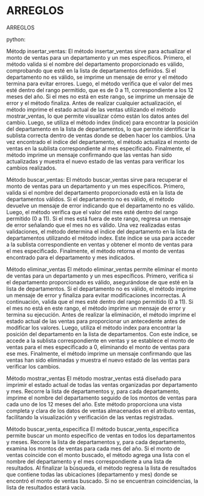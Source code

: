 # ARREGLOS
ARREGLOS

python:

Métodp insertar_ventas:
El método insertar_ventas sirve para actualizar el monto de ventas para un departamento y un mes específicos. Primero, el método valida si el nombre del departamento proporcionado es válido, comprobando que esté en la lista de departamentos definidos. Si el departamento no es válido, se imprime un mensaje de error y el método termina para evitar errores. Luego, el método verifica que el valor del mes esté dentro del rango permitido, que es de 0 a 11, correspondiente a los 12 meses del año. Si el mes no está en este rango, se imprime un mensaje de error y el método finaliza.
Antes de realizar cualquier actualización, el método imprime el estado actual de las ventas utilizando el método mostrar_ventas, lo que permite visualizar cómo están los datos antes del cambio. Luego, se utiliza el método index (índice) para encontrar la posición del departamento en la lista de departamentos, lo que permite identificar la sublista correcta dentro de ventas donde se deben hacer los cambios. Una vez encontrado el índice del departamento, el método actualiza el monto de ventas en la sublista correspondiente al mes especificado. Finalmente, el método imprime un mensaje confirmando que las ventas han sido actualizadas y muestra el nuevo estado de las ventas para verificar los cambios realizados.

Método buscar_ventas:
El método buscar_ventas sirve para recuperar el monto de ventas para un departamento y un mes específicos. Primero, valida si el nombre del departamento proporcionado está en la lista de departamentos válidos. Si el departamento no es válido, el método devuelve un mensaje de error indicando que el departamento no es válido. Luego, el método verifica que el valor del mes esté dentro del rango permitido (0 a 11). Si el mes está fuera de este rango, regresa un mensaje de error señalando que el mes no es válido. Una vez realizadas estas validaciones, el método determina el índice del departamento en la lista de departamentos utilizando el método index. Este índice se usa para acceder a la sublista correspondiente en ventas y obtener el monto de ventas para el mes especificado. Finalmente, el método retorna el monto de ventas encontrado para el departamento y mes indicados.

Método eliminar_ventas
El método eliminar_ventas permite eliminar el monto de ventas para un departamento y un mes específicos. Primero, verifica si el departamento proporcionado es válido, asegurándose de que esté en la lista de departamentos. Si el departamento no es válido, el método imprime un mensaje de error y finaliza para evitar modificaciones incorrectas. A continuación, valida que el mes esté dentro del rango permitido (0 a 11). Si el mes no está en este rango, el método imprime un mensaje de error y termina su ejecución. Antes de realizar la eliminación, el método imprime el estado actual de las ventas para proporcionar un antecedente antes de modificar los valores. Luego, utiliza el método index para encontrar la posición del departamento en la lista de departamentos. Con este índice, se accede a la sublista correspondiente en ventas y se establece el monto de ventas para el mes especificado a 0, eliminando el monto de ventas para ese mes. Finalmente, el método imprime un mensaje confirmando que las ventas han sido eliminadas y muestra el nuevo estado de las ventas para verificar los cambios.

Método mostrar_ventas
El método mostrar_ventas está diseñado para imprimir el estado actual de todas las ventas organizadas por departamento y mes. Recorre la lista de departamentos y, para cada departamento, imprime el nombre del departamento seguido de los montos de ventas para cada uno de los 12 meses del año. Este método proporciona una vista completa y clara de los datos de ventas almacenados en el atributo ventas, facilitando la visualización y verificación de las ventas registradas.

Método buscar_venta_especifica
El método buscar_venta_especifica permite buscar un monto específico de ventas en todos los departamentos y meses. Recorre la lista de departamentos y, para cada departamento, examina los montos de ventas para cada mes del año. Si el monto de ventas coincide con el monto buscado, el método agrega una lista con el nombre del departamento y el mes correspondiente a una lista de resultados. Al finalizar la búsqueda, el método regresa la lista de resultados que contiene todas las ubicaciones (departamento y mes) donde se encontró el monto de ventas buscado. Si no se encuentran coincidencias, la lista de resultados estará vacía.


